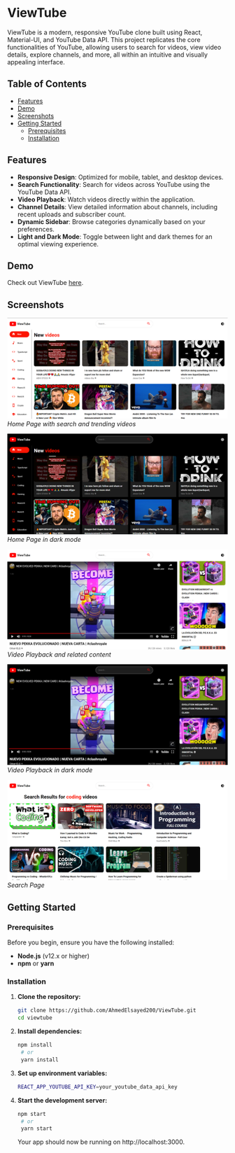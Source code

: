 # ViewTube

ViewTube is a modern, responsive YouTube clone built using React, Material-UI, and YouTube Data API. This project replicates the core functionalities of YouTube, allowing users to search for videos, view video details, explore channels, and more, all within an intuitive and visually appealing interface.

## Table of Contents

- [Features](#features)
- [Demo](#demo)
- [Screenshots](#screenshots)
- [Getting Started](#getting-started)
  - [Prerequisites](#prerequisites)
  - [Installation](#installation)

## Features

- **Responsive Design**: Optimized for mobile, tablet, and desktop devices.
- **Search Functionality**: Search for videos across YouTube using the YouTube Data API.
- **Video Playback**: Watch videos directly within the application.
- **Channel Details**: View detailed information about channels, including recent uploads and subscriber count.
- **Dynamic Sidebar**: Browse categories dynamically based on your preferences.
- **Light and Dark Mode**: Toggle between light and dark themes for an optimal viewing experience.

## Demo

Check out ViewTube [here](https://dynamic-sopapillas-bd4c9b.netlify.app/).

## Screenshots

![Home Page](./readme-assets/home-page-light.PNG)
_Home Page with search and trending videos_

![Home Page](./readme-assets/home-page-dark.PNG)
_Home Page in dark mode_

![Video Page](./readme-assets/video-page-light.PNG)
_Video Playback and related content_

![Video Page](./readme-assets/video-page-dark.PNG)
_Video Playback in dark mode_

![Search Page](./readme-assets/search-page.PNG)
_Search Page_

## Getting Started

### Prerequisites

Before you begin, ensure you have the following installed:

- **Node.js** (v12.x or higher)
- **npm** or **yarn**

### Installation

1. **Clone the repository:**

   ```bash
   git clone https://github.com/AhmedElsayed200/ViewTube.git
   cd viewtube
   ```

2. **Install dependencies:**

   ```bash
   npm install
    # or
    yarn install
   ```

3. **Set up environment variables:**

   ```bash
   REACT_APP_YOUTUBE_API_KEY=your_youtube_data_api_key
   ```

4. **Start the development server:**

   ```bash
   npm start
    # or
    yarn start
   ```

   Your app should now be running on http://localhost:3000.
